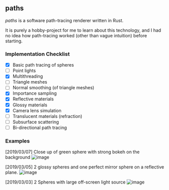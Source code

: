 paths
-----

*paths* is a software path-tracing renderer written in Rust.

It is purely a hobby-project for me to learn about this technology, and I had no idea how path-tracing worked (other than vague intuition) before starting.

### Implementation Checklist

- [x] Basic path tracing of spheres
- [ ] Point lights
- [x] Multithreading
- [ ] Triangle meshes
- [ ] Normal smoothing (of triangle meshes)
- [x] Importance sampling
- [x] Reflective materials
- [x] Glossy materials
- [x] Camera lens simulation
- [ ] Translucent materials (refraction)
- [ ] Subsurface scattering
- [ ] Bi-directional path tracing

### Examples

[2019/03/07] Close up of green sphere with strong bokeh on the background
![image](https://user-images.githubusercontent.com/3620166/53971014-579a8400-413f-11e9-9bf7-3c5932cb6df1.png)

[2019/03/05] 2 glossy spheres and one perfect mirror sphere on a reflective plane.
![image](https://user-images.githubusercontent.com/3620166/53858421-7ef93000-401d-11e9-9356-31258a0367bd.png)

[2019/03/03] 2 Spheres with large off-screen light source
![image](https://user-images.githubusercontent.com/3620166/53704391-b9b56980-3e5f-11e9-8a36-eb9baaf8630a.png)
